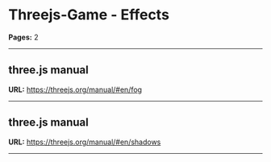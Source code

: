 # Threejs-Game - Effects

**Pages:** 2

---

## three.js manual

**URL:** https://threejs.org/manual/#en/fog

---

## three.js manual

**URL:** https://threejs.org/manual/#en/shadows

---
